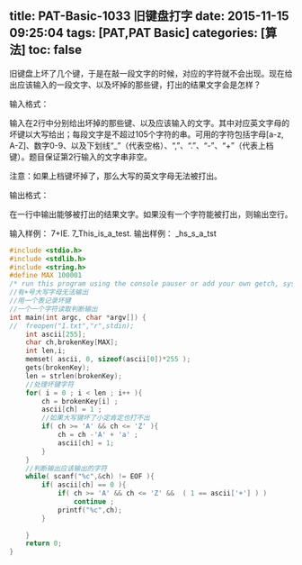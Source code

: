 title: PAT-Basic-1033 旧键盘打字
date: 2015-11-15 09:25:04
tags: [PAT,PAT Basic]
categories: [算法]
toc: false
---
旧键盘上坏了几个键，于是在敲一段文字的时候，对应的字符就不会出现。现在给出应该输入的一段文字、以及坏掉的那些键，打出的结果文字会是怎样？

输入格式：

输入在2行中分别给出坏掉的那些键、以及应该输入的文字。其中对应英文字母的坏键以大写给出；每段文字是不超过105个字符的串。可用的字符包括字母[a-z, A-Z]、数字0-9、以及下划线“_”（代表空格）、“,”、“.”、“-”、“+”（代表上档键）。题目保证第2行输入的文字串非空。

注意：如果上档键坏掉了，那么大写的英文字母无法被打出。

输出格式：

在一行中输出能够被打出的结果文字。如果没有一个字符能被打出，则输出空行。

输入样例：
7+IE.
7_This_is_a_test.
输出样例：
_hs_s_a_tst
```c
#include <stdio.h>
#include <stdlib.h>
#include <string.h>
#define MAX 100001
/* run this program using the console pauser or add your own getch, system("pause") or input loop */
//有+号大写字母无法输出
//用一个表记录坏键
//一个一个字符读取判断输出 
int main(int argc, char *argv[]) {
//  freopen("1.txt","r",stdin);
    int ascii[255];
    char ch,brokenKey[MAX];
    int len,i;
    memset( ascii, 0, sizeof(ascii[0])*255 );
    gets(brokenKey);
    len = strlen(brokenKey);
    //处理坏键字符 
    for( i = 0 ; i < len ; i++ ){
        ch = brokenKey[i] ;
        ascii[ch] = 1 ;
        //如果大写键坏了小定肯定也打不出 
        if( ch >= 'A' && ch <= 'Z' ){
            ch = ch -'A' + 'a' ;
            ascii[ch] = 1;
        }
    }
    //判断输出应该输出的字符
    while( scanf("%c",&ch) != EOF ){
        if( ascii[ch] == 0 ){
            if( ch >= 'A' && ch <= 'Z' &&  ( 1 == ascii['+'] ) )
                continue ;
            printf("%c",ch);    
        }
        
    } 
    return 0;
}
```
